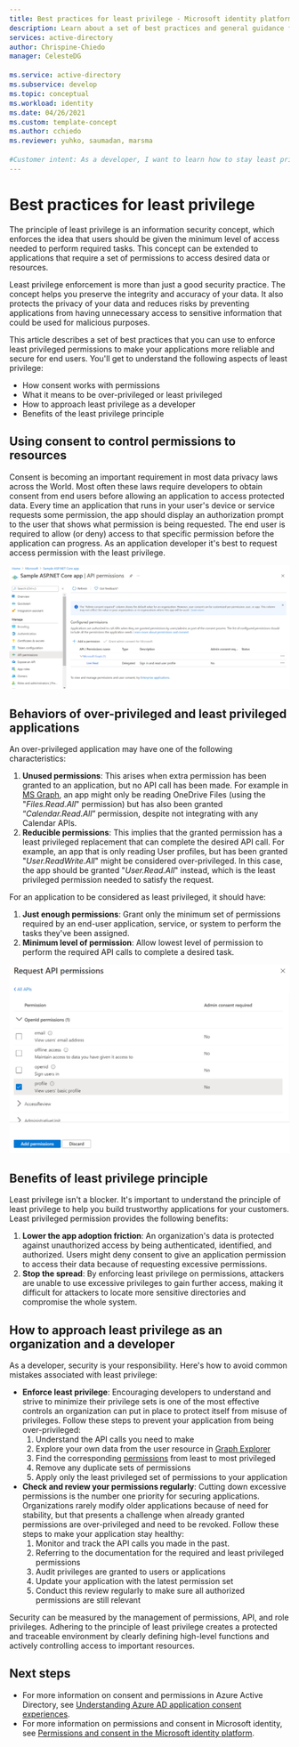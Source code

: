 ```yaml
---
title: Best practices for least privilege - Microsoft identity platform
description: Learn about a set of best practices and general guidance for least privilege.
services: active-directory
author: Chrispine-Chiedo
manager: CelesteDG
 
ms.service: active-directory
ms.subservice: develop
ms.topic: conceptual
ms.workload: identity 
ms.date: 04/26/2021
ms.custom: template-concept
ms.author: cchiedo
ms.reviewer: yuhko, saumadan, marsma

#Customer intent: As a developer, I want to learn how to stay least privileged and require just enough permissions for my application.
---
```


# Best practices for least privilege

The principle of least privilege is an information security concept, which enforces the idea that users should be given the minimum level of access needed to perform required tasks. This concept can be extended to applications that require a set of permissions to access desired data or resources.

Least privilege enforcement is more than just a good security practice. The concept helps you preserve the integrity and accuracy of your data. It also protects the privacy of your data and reduces risks by preventing applications from having unnecessary access to sensitive information that could be used for malicious purposes.

This article describes a set of best practices that you can use to enforce least privileged permissions to make your applications more reliable and secure for end users. You'll get to understand the following aspects of least privilege:
- How consent works with permissions
- What it means to be over-privileged or least privileged
- How to approach least privilege as a developer
- Benefits of the least privilege principle

## Using consent to control permissions to resources

Consent is becoming an important requirement in most data privacy laws across the World. Most often these laws require developers to obtain consent from end users before allowing an application to access protected data. Every time an application that runs in your user's device or service requests some permission, the app should display an authorization prompt to the user that shows what permission is being requested. The end user is required to allow (or deny) access to that specific permission before the application can progress. As an application developer it's best to request access permission with the least privilege.

![API permissions](media/least-privilege-best-practice/api-permissions.png)

## Behaviors of over-privileged and least privileged applications

An over-privileged application may have one of the following characteristics:
1. **Unused permissions**: This arises when extra permission has been granted to an application, but no API call has been made. For example in [MS Graph](/graph/overview), an app might only be reading OneDrive Files (using the "*Files.Read.All*" permission) but has also been granted “*Calendar.Read.All*” permission, despite not integrating with any Calendar APIs.
1. **Reducible permissions**: This implies that the granted permission has a least privileged replacement that can complete the desired API call. For example, an app that is only reading User profiles, but has been granted "*User.ReadWrite.All*" might be considered over-privileged. In this case, the app should be granted "*User.Read.All*" instead, which is the least privileged permission needed to satisfy the request.

For an application to be considered as least privileged, it should have:
1. **Just enough permissions**: Grant only the minimum set of permissions required by an end-user application, service, or system to perform the tasks they've been assigned.
1. **Minimum level of permission**: Allow lowest level of permission to perform the required API calls to complete a desired task.

![Request API permissions](media/least-privilege-best-practice/request-api-permissions.png)

## Benefits of least privilege principle

Least privilege isn't a blocker. It's important to understand the principle of least privilege to help you build trustworthy applications for your customers. Least privileged permission provides the following benefits:
1. **Lower the app adoption friction**: An organization's data is protected against unauthorized access by being authenticated, identified, and authorized. Users might deny consent to give an application permission to access their data because of requesting excessive permissions.
1. **Stop the spread**: By enforcing least privilege on permissions, attackers are unable to use excessive privileges to gain further access, making it difficult for attackers to locate more sensitive directories and compromise the whole system.

## How to approach least privilege as an organization and a developer

As a developer, security is your responsibility. Here's how to avoid common mistakes associated with least privilege:
- **Enforce least privilege**: Encouraging developers to understand and strive to minimize their privilege sets is one of the most effective controls an organization can put in place to protect itself from misuse of privileges. Follow these steps to prevent your application from being over-privileged:
    1. Understand the API calls you need to make
    1. Explore your own data from the user resource in [Graph Explorer](https://developer.microsoft.com/en-us/graph/graph-explorer)
    1. Find the corresponding [permissions](/graph/permissions-reference) from least to most privileged
    1. Remove any duplicate sets of permissions
    1. Apply only the least privileged set of permissions to your application
- **Check and review your permissions regularly**: Cutting down excessive permissions is the number one priority for securing applications. Organizations rarely modify older applications because of need for stability, but that presents a challenge when already granted permissions are over-privileged and need to be revoked. Follow these steps to make your application stay healthy:
    1. Monitor and track the API calls you made in the past. 
    1. Referring to the documentation for the required and least privileged permissions
    1. Audit privileges are granted to users or applications
    1. Update your application with the latest permission set
    1. Conduct this review regularly to make sure all authorized permissions are still relevant

Security can be measured by the management of permissions, API, and role privileges. Adhering to the principle of least privilege creates a protected and traceable environment by clearly defining high-level functions and actively controlling access to important resources.


## Next steps

- For more information on consent and permissions in Azure Active Directory, see [Understanding Azure AD application consent experiences](../develop/application-consent-experience.md).
- For more information on permissions and consent in Microsoft identity, see [Permissions and consent in the Microsoft identity platform](../develop/v2-permissions-and-consent.md).
